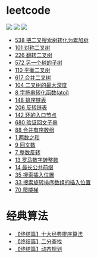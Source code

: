 # leetcode
[![](https://img.shields.io/badge/Leetcode%20%7C%20Solved%2FTotal-21%2F1040-orange.svg)](https://github.com/Apriluestc/algorithms/blob/master/README.md)
[![](https://img.shields.io/badge/issues%20%7C%200-open-brightgreen.svg)](https://github.com/Apriluestc/algorithms/issues)
[![](https://img.shields.io/badge/template%20%7C%20from-yangwenmai-orange.svg)](https://github.com/yangwenmai)

- [538 把二叉搜索树转化为累加树](https://github.com/Shiny-Man/leetcode/blob/master/coding/538.h)
- [101 对称二叉树](https://github.com/Shiny-Man/leetcode/blob/master/coding/101.h)
- [226 翻转二叉树](https://github.com/Shiny-Man/leetcode/blob/master/coding/226.h)
- [572 另一个树的子树](https://github.com/Shiny-Man/leetcode/blob/master/coding/572.h)
- [110 平衡二叉树](https://github.com/Shiny-Man/leetcode/blob/master/coding/110.h)
- [617 合并二叉树](https://github.com/Shiny-Man/leetcode/blob/master/coding/617.h)
- [104 二叉树的最大深度](https://github.com/Shiny-Man/leetcode/blob/master/coding/104.h)
- [8 字符串转化函数(atoi)](https://github.com/Shiny-Man/leetcode/blob/master/coding/8.h)
- [148 排序链表](https://github.com/Shiny-Man/leetcode/blob/master/coding/148.h)
- [206 反转链表](https://github.com/Shiny-Man/leetcode/blob/master/coding/206.h)
- [142 环的入口节点](https://github.com/Shiny-Man/leetcode/blob/master/coding/142.h)
- [680 验证回文子串](https://github.com/Shiny-Man/leetcode/blob/master/coding/680.h)
- [88 合并有序数组](https://github.com/Shiny-Man/leetcode/blob/master/coding/88.h)
- [1 两数之和](https://github.com/Shiny-Man/leetcode/blob/master/coding/1.h)
- [9 回文数](https://github.com/Shiny-Man/leetcode/blob/master/coding/9.h)
- [7 整数反转](https://github.com/Shiny-Man/leetcode/blob/master/coding/7.h)
- [13 罗马数字转整数](https://github.com/Shiny-Man/leetcode/blob/master/coding/13.h)
- [14 最长公共前缀](https://github.com/Shiny-Man/leetcode/blob/master/coding/14.h)
- [35 搜索插入位置](https://github.com/Shiny-Man/leetcode/blob/master/coding/35.h)
- [33 搜索旋转排序数组的插入位置](https://github.com/Shiny-Man/leetcode/blob/master/coding/33.h)
- [70 爬楼梯](https://github.com/Shiny-Man/leetcode/blob/master/coding/70.h)

# 经典算法

- [【终结篇】十大经典排序算法](https://github.com/Shiny-Man/leetcode/blob/master/coding/sort.h)
- [【终结篇】二分查找](https://github.com/Shiny-Man/leetcode/blob/master/algorithm/%E3%80%90%E7%BB%88%E7%BB%93%E7%AF%87%E3%80%91%E4%BA%8C%E5%88%86%E6%9F%A5%E6%89%BE.md)
- [【终结篇】动态规划](https://github.com/Shiny-Man/leetcode/blob/master/algorithm/%E3%80%90%E7%BB%88%E7%BB%93%E7%AF%87%E3%80%91%E5%8A%A8%E6%80%81%E8%A7%84%E5%88%92.md)
